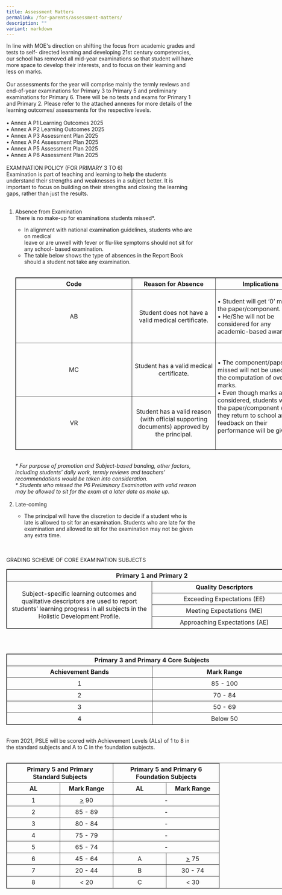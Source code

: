 ```yaml
---
title: Assessment Matters
permalink: /for-parents/assessment-matters/
description: ""
variant: markdown
---
```

In line with MOE's direction on shifting the focus from academic grades and tests to self-
directed learning and developing 21st century competencies, our school has removed
all mid-year examinations so that student will have more space to develop their
interests, and to focus on their learning and less on marks.<br><br>
Our assessments for the year will comprise mainly the termly reviews and end-of-year
examinations for Primary 3 to Primary 5 and preliminary examinations for Primary 6.
There will be no tests and exams for Primary 1 and Primary 2.
Please refer to the attached annexes for more details of the learning outcomes/
assessments for the respective levels.
<br><br>
<a style="text-decoration: none" href="/files/Assessment/Annex_A_P1_Learning_Outcomes_2025.pdf" target="_blank">• Annex A P1 Learning Outcomes 2025</a><br>
<a style="text-decoration: none" href="/files/Assessment/Annex_A_P2_Learning_Outcomes_2025.pdf" target="_blank">• Annex A P2 Learning Outcomes 2025</a><br>
<a style="text-decoration: none" href="/files/Assessment/Annex_A_P3_Assessment_Plan_2025.pdf" target="_blank">• Annex A P3 Assessment Plan 2025</a><br>
<a style="text-decoration: none" href="/files/Assessment/Annex_A_P4_Assessment_Plan_2025.pdf" target="_blank">• Annex A P4 Assessment Plan 2025</a><br>
<a style="text-decoration: none" href="/files/Assessment/Annex_A_P5_Assessment_Plan_2025.pdf" target="_blank">• Annex A P5 Assessment Plan 2025</a><br>
<a style="text-decoration: none" href="/files/Assessment/Annex_A_P6_Assessment_Plan_2025.pdf" target="_blank">• Annex A P6 Assessment Plan 2025</a>
<br><br>
EXAMINATION POLICY (FOR PRIMARY 3 TO 6)
<br>
Examination is part of teaching and learning to help the students understand their
strengths and weaknesses in a subject better. It is important to focus on building on
their strengths and closing the learning gaps, rather than just the results.<br><br>
<ol><li>Absence from Examination<br>
There is no make-up for examinations students missed*.</li>
<ul><li>In alignment with national examination guidelines, students who are on medical</li>
leave or are unwell with fever or flu-like symptoms should not sit for any school-
based examination.
<li>The table below shows the type of absences in the Report Book should a student
not take any examination.</li></ul><br>
<table style="border: 1px solid rgb(42, 42, 42); width: 773px;">
<tbody class="" style="margin: 0px; outline: 0px; padding: 0px;">
<tr><td width="282" style="padding: 5px; text-align: center; border: 1px solid rgb(42, 42, 42);"><b>Code</b></td>
<td width="282" style="padding: 5px; text-align: center; border: 1px solid rgb(42, 42, 42);"><b>Reason for Absence</b></td>
<td width="282" style="padding: 5px; text-align: center; border: 1px solid rgb(42, 42, 42);"><b>Implications</b></td></tr>
<tr><td width="282" style="padding: 60px; text-align: center; border: 1px solid rgb(42, 42, 42);">AB</td>
<td width="282" style="padding: 5px; text-align: center; border: 1px solid rgb(42, 42, 42);">Student does not have a valid medical certificate.</td>
<td width="282" style="padding: 5px; text-align: left; border: 1px solid rgb(42, 42, 42);">•	Student will get ‘0’ mark for the paper/component.<br>
•	He/She will not be considered for any academic-based awards.
</td></tr>
<tr><td width="282" style="padding: 60px; text-align: center; border: 1px solid rgb(42, 42, 42);">MC</td>
<td width="282" style="padding: 5px; text-align: center; border: 1px solid rgb(42, 42, 42);">Student has a valid medical certificate.</td>
<td width="282" rowspan="2" style="padding: 5px; text-align: left; border: 1px solid rgb(42, 42, 42);">•	The component/paper missed will not be used for the computation of overall marks.<br>
•	Even though marks are not considered, students will take the paper/component when they return to school and feedback on their performance will be given.
</td></tr>
<tr><td width="282" style="padding: 60px; text-align: center; border: 1px solid rgb(42, 42, 42);">VR</td>
<td width="282" style="padding: 5px; text-align: center; border: 1px solid rgb(42, 42, 42);">Student has a valid reason (with official supporting documents) approved by the principal.</td></tr>
</tbody></table>
<br>
<i>* For purpose of promotion and Subject-based banding, other factors, including
students’ daily work, termly reviews and teachers’ recommendations would be taken
into consideration.<br>
* Students who missed the P6 Preliminary Examination with valid reason may be
allowed to sit for the exam at a later date as make up.</i>
<br><br>
<li>Late-coming</li>
<ul><li>The principal will have the discretion to decide if a student who is late is allowed
to sit for an examination. Students who are late for the examination and allowed
to sit for the examination may not be given any extra time.</li></ul></ol>
<br><br>
GRADING SCHEME OF CORE EXAMINATION SUBJECTS
<br>
<table style="border: 1px solid rgb(42, 42, 42); width: 773px;">
<tbody class="" style="margin: 0px; outline: 0px; padding: 0px;">
<tr>
  
<td width="282" colspan="3" style="padding: 5px; text-align: center; border: 1px solid rgb(42, 42, 42);"><b>Primary 1 and Primary 2</b></td>
</tr>
<tr>
<td width="386" rowspan="4" style="padding: 5px; text-align: center; vertical-align: middle; border: 1px solid rgb(42, 42, 42);">Subject-specific learning outcomes and qualitative  descriptors are used to report students’ learning progress in all subjects in the Holistic Development Profile.</td>
  
<td width="387" style="padding: 5px; text-align: center; vertical-align: middle; border: 1px solid rgb(42, 42, 42);"><b>Quality Descriptors</b></td>
</tr>
<tr>
<td width="387" style="padding: 5px; text-align: center; vertical-align: middle; border: 1px solid rgb(42, 42, 42);">Exceeding Expectations (EE)</td>
</tr>
<tr>
<td width="387" style="padding: 5px; text-align: center; vertical-align: middle; border: 1px solid rgb(42, 42, 42);">Meeting Expectations (ME)</td>
</tr>
<tr>
<td width="387" style="padding: 5px; text-align: center; vertical-align: middle; border: 1px solid rgb(42, 42, 42);">Approaching Expectations (AE)</td>
</tr>
</tbody>
</table>
<br>
<br>

<table style="border: 1px solid rgb(42, 42, 42); width: 773px;">
<tbody class="" style="margin: 0px; outline: 0px; padding: 0px;">
<tr>
<td width="282" colspan="2" style="padding: 5px; text-align: center; border: 1px solid rgb(42, 42, 42);"><b>Primary 3 and Primary 4 Core Subjects</b></td>
</tr>
<tr>
  
<td width="386" style="padding: 5px; text-align: center; border: 1px solid rgb(42, 42, 42);"><b>Achievement Bands</b></td>
  
<td width="387" style="padding: 5px; text-align: center; border: 1px solid rgb(42, 42, 42);"><b>Mark Range</b></td>
</tr>
<tr>
<td width="386" style="padding: 5px; text-align: center; border: 1px solid rgb(42, 42, 42);">1</td>
<td width="387" style="padding: 5px; text-align: center; border: 1px solid rgb(42, 42, 42);">85 - 100</td>
</tr>
<tr>
<td width="386" style="padding: 5px; text-align: center; border: 1px solid rgb(42, 42, 42);">2</td>
  
<td width="387" style="padding: 5px; text-align: center; border: 1px solid rgb(42, 42, 42);">70 - 84</td>
</tr>
<tr>
<td width="386" style="padding: 5px; text-align: center; border: 1px solid rgb(42, 42, 42);">3</td>
  
<td width="387" style="padding: 5px; text-align: center; border: 1px solid rgb(42, 42, 42);">50 - 69</td> 
</tr>
<tr>
<td width="386" style="padding: 5px; text-align: center; border: 1px solid rgb(42, 42, 42);">4</td>  
<td width="386" style="padding: 5px; text-align: center; border: 1px solid rgb(42, 42, 42);">Below 50</td>
</tr>
</tbody>
</table>
<br>
From 2021, PSLE will be scored with Achievement Levels (ALs) of 1 to 8 in the standard subjects and A to C in the foundation subjects.&nbsp;<br><br>

<table style="border: 1px solid rgb(42, 42, 42); width: 773px;">
<tbody class="" style="margin: 0px; outline: 0px; padding: 0px;">
<tr>
<th colspan="2" style="width: 271px; padding: 5px; text-align: center; border: 1px solid rgb(42, 42, 42);">Primary 5 and Primary <br>Standard Subjects</th>
<th colspan="2" style="width: 271px; padding: 5px; text-align: center; border: 1px solid rgb(42, 42, 42);">Primary 5 and Primary 6<br>Foundation Subjects</th>
</tr>
<tr>
<td style="text-align: center; width: 60px; padding: 5px; vertical-align: middle; border: 1px solid rgb(42, 42, 42);"><b>AL</b></td>
<td style="text-align: center; width: 60px; padding: 5px; vertical-align: middle; border: 1px solid rgb(42, 42, 42);"><b>Mark Range</b></td>
<td style="text-align: center; width: 60px; padding: 5px; vertical-align: middle; border: 1px solid rgb(42, 42, 42);"><b>AL</b></td>
<td style="text-align: center; width: 60px; padding: 5px; vertical-align: middle; border: 1px solid rgb(42, 42, 42);"><b>Mark Range</b></td>
</tr>
<tr>
<td style="text-align: center; width: 60px; padding: 5px; vertical-align: middle; border: 1px solid rgb(42, 42, 42);">1</td>
<td style="text-align: center; width: 60px; padding: 5px; vertical-align: middle; border: 1px solid rgb(42, 42, 42);"><u>&gt;</u>&nbsp;90</td>
<td colspan="2" style="text-align: center; width: 60px; padding: 5px; vertical-align: middle; border: 1px solid rgb(42, 42, 42);">-</td>
</tr>
<tr>
<td style="text-align: center; width: 60px; padding: 5px; vertical-align: middle; border: 1px solid rgb(42, 42, 42);">2</td>
<td style="text-align: center; width: 60px; padding: 5px; vertical-align: middle; border: 1px solid rgb(42, 42, 42);">85 - 89</td>
<td colspan="2" style="text-align: center; width: 60px; padding: 5px; vertical-align: middle; border: 1px solid rgb(42, 42, 42);">-</td>
</tr>
<tr>
<td style="text-align: center; width: 60px; padding: 5px; vertical-align: middle; border: 1px solid rgb(42, 42, 42);">3</td>
<td style="text-align: center; width: 60px; padding: 5px; vertical-align: middle; border: 1px solid rgb(42, 42, 42);">80 - 84</td>
<td colspan="2" style="text-align: center; width: 60px; padding: 5px; vertical-align: middle; border: 1px solid rgb(42, 42, 42);">-</td>
</tr>
<tr>
<td style="text-align: center; width: 60px; padding: 5px; vertical-align: middle; border: 1px solid rgb(42, 42, 42);">4</td>
<td style="text-align: center; width: 60px; padding: 5px; vertical-align: middle; border: 1px solid rgb(42, 42, 42);">75 - 79</td>
<td colspan="2" style="text-align: center; width: 60px; padding: 5px; vertical-align: middle; border: 1px solid rgb(42, 42, 42);">-</td>
</tr>
<tr>
<td style="text-align: center; width: 60px; padding: 5px; vertical-align: middle; border: 1px solid rgb(42, 42, 42);">5</td>
<td style="text-align: center; width: 60px; padding: 5px; vertical-align: middle; border: 1px solid rgb(42, 42, 42);">65 - 74</td>
<td colspan="2" style="text-align: center; width: 60px; padding: 5px; vertical-align: middle; border: 1px solid rgb(42, 42, 42);">-</td>
</tr>
<tr>
<td style="text-align: center; width: 60px; padding: 5px; vertical-align: middle; border: 1px solid rgb(42, 42, 42);">6</td>
<td style="text-align: center; width: 60px; padding: 5px; vertical-align: middle; border: 1px solid rgb(42, 42, 42);">45 - 64</td>
<td style="text-align: center; width: 60px; padding: 5px; vertical-align: middle; border: 1px solid rgb(42, 42, 42);">A</td>
<td style="text-align: center; width: 60px; padding: 5px; vertical-align: middle; border: 1px solid rgb(42, 42, 42);"><u>&gt;</u>&nbsp;75</td>
</tr>
<tr>
<td style="text-align: center; width: 60px; padding: 5px; vertical-align: middle; border: 1px solid rgb(42, 42, 42);">7</td>
<td style="text-align: center; width: 60px; padding: 5px; vertical-align: middle; border: 1px solid rgb(42, 42, 42);">20 - 44</td>
<td style="text-align: center; width: 60px; padding: 5px; vertical-align: middle; border: 1px solid rgb(42, 42, 42);">B</td>
<td style="text-align: center; width: 60px; padding: 5px; vertical-align: middle; border: 1px solid rgb(42, 42, 42);">30 - 74</td>
</tr>
<tr>
<td style="text-align: center; width: 60px; padding: 5px; vertical-align: middle; border: 1px solid rgb(42, 42, 42);">8</td>
<td style="text-align: center; width: 60px; padding: 5px; vertical-align: middle; border: 1px solid rgb(42, 42, 42);">&lt; 20</td>
<td style="text-align: center; width: 60px; padding: 5px; vertical-align: middle; border: 1px solid rgb(42, 42, 42);">C</td>
<td style="text-align: center; width: 60px; padding: 5px; vertical-align: middle; border: 1px solid rgb(42, 42, 42);">&lt; 30</td>
</tr>
</tbody>
</table>
